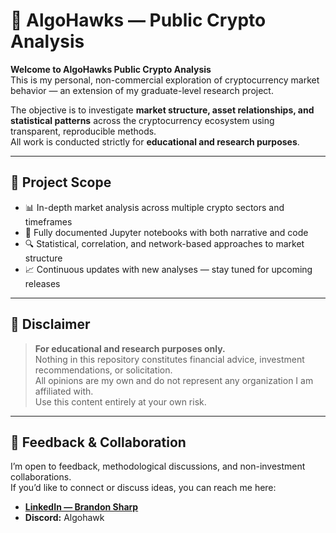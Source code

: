 # 🦅 AlgoHawks — Public Crypto Analysis

**Welcome to AlgoHawks Public Crypto Analysis**  
This is my personal, non-commercial exploration of cryptocurrency market behavior — an extension of my graduate-level research project.

The objective is to investigate **market structure, asset relationships, and statistical patterns** across the cryptocurrency ecosystem using transparent, reproducible methods.  
All work is conducted strictly for **educational and research purposes**.

---

## 📌 Project Scope
- 📊 In-depth market analysis across multiple crypto sectors and timeframes  
- 📜 Fully documented Jupyter notebooks with both narrative and code  
- 🔍 Statistical, correlation, and network-based approaches to market structure  
- 📈 Continuous updates with new analyses — stay tuned for upcoming releases  

---

## 🚫 Disclaimer
> **For educational and research purposes only.**  
> Nothing in this repository constitutes financial advice, investment recommendations, or solicitation.  
> All opinions are my own and do not represent any organization I am affiliated with.  
> Use this content entirely at your own risk.

---

## 💬 Feedback & Collaboration
I’m open to feedback, methodological discussions, and non-investment collaborations.  
If you’d like to connect or discuss ideas, you can reach me here:  
- [**LinkedIn — Brandon Sharp**](https://www.linkedin.com/in/brandon-sharp-b97793194)  
- **Discord:** Algohawk
